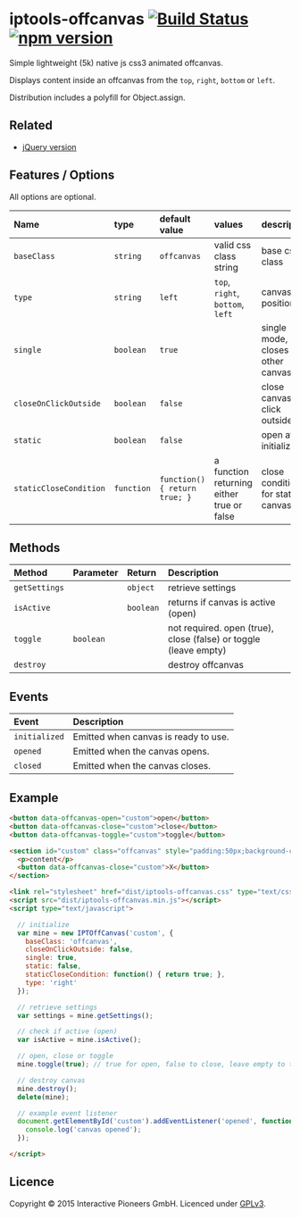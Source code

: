 # iptools-offcanvas [![Build Status](https://api.travis-ci.org/interactive-pioneers/iptools-offcanvas.svg)](https://travis-ci.org/interactive-pioneers/iptools-offcanvas) [![npm version](https://badge.fury.io/js/iptools-offcanvas.svg)](https://badge.fury.io/js/iptools-offcanvas)

Simple lightweight (5k) native js css3 animated offcanvas.

Displays content inside an offcanvas from the `top`, `right`, `bottom` or `left`.

Distribution includes a polyfill for Object.assign.

## Related

- [jQuery version](https://github.com/interactive-pioneers/iptools-jquery-offcanvas)

## Features / Options

All options are optional.

Name                   | type       | default value                 | values                                     | description
:----------------------|:-----------|:------------------------------|:-------------------------------------------|:-----------------------------------
`baseClass`            | `string`   | `offcanvas`                   | valid css class string                     | base css class
`type`                 | `string`   | `left`                        | `top`, `right`, `bottom`, `left`           | canvas position
`single`               | `boolean`  | `true`                        |                                            | single mode, closes all other canvases
`closeOnClickOutside`  | `boolean`  | `false`                       |                                            | close canvas on click outside
`static`               | `boolean`  | `false`                       |                                            | open after initialization
`staticCloseCondition` | `function` | `function() { return true; }` | a function returning either true or false  | close condition for static canvas

## Methods

Method        | Parameter | Return    | Description
:-------------|:----------|:----------|:-----------
`getSettings` |           | `object`  | retrieve settings
`isActive`    |           | `boolean` | returns if canvas is active (open)
`toggle`      | `boolean` |           | not required. open (true), close (false) or toggle (leave empty)
`destroy`     |           |           | destroy offcanvas

## Events

Event         | Description
:-------------|:-----------
`initialized` | Emitted when canvas is ready to use.
`opened`      | Emitted when the canvas opens.
`closed`      | Emitted when the canvas closes.

## Example

```html
<button data-offcanvas-open="custom">open</button>
<button data-offcanvas-close="custom">close</button>
<button data-offcanvas-toggle="custom">toggle</button>

<section id="custom" class="offcanvas" style="padding:50px;background-color:rgba(0,0,0,0.5);">
  <p>content</p>
  <button data-offcanvas-close="custom">X</button>
</section>

<link rel="stylesheet" href="dist/iptools-offcanvas.css" type="text/css">
<script src="dist/iptools-offcanvas.min.js"></script>
<script type="text/javascript">

  // initialize
  var mine = new IPTOffCanvas('custom', {
    baseClass: 'offcanvas',
    closeOnClickOutside: false,
    single: true,
    static: false,
    staticCloseCondition: function() { return true; },
    type: 'right'
  });

  // retrieve settings
  var settings = mine.getSettings();

  // check if active (open)
  var isActive = mine.isActive();

  // open, close or toggle
  mine.toggle(true); // true for open, false to close, leave empty to toggle

  // destroy canvas
  mine.destroy();
  delete(mine);

  // example event listener
  document.getElementById('custom').addEventListener('opened', function() {
    console.log('canvas opened');
  });

</script>
```

## Licence

Copyright © 2015 Interactive Pioneers GmbH. Licenced under [GPLv3](LICENSE).
